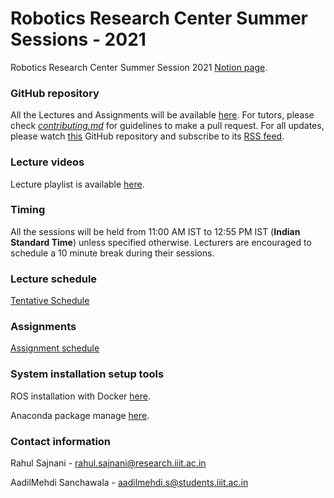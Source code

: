 # Robotics Research Center Summer Sessions - 2021

Robotics Research Center Summer Session 2021 [Notion page](https://www.notion.so/Robotics-Research-Center-Summer-Sessions-2021-da2210bce3994d64b72c5f545ce0472a). 

### GitHub repository

All the Lectures and Assignments will be available [here](https://github.com/RoboticsIIITH/summer-sessions-2021). For tutors, please check [*contributing.md*](https://github.com/RoboticsIIITH/summer-sessions-2021/blob/main/CONTRIBUTING.md) for guidelines to make a pull request. For all updates, please watch [this](https://github.com/RoboticsIIITH/summer-sessions-2021) GitHub repository and subscribe to its [RSS feed](https://github.com/RoboticsIIITH/summer-sessions-2021/commits/main.atom).

### Lecture videos

Lecture playlist is available [here](https://youtube.com/playlist?list=PLoy_JcjmT4hxDJ5QgHQ-qhJAv0vmHIwXK).

### Timing

All the sessions will be held from 11:00 AM IST to 12:55 PM IST (**Indian Standard Time**) unless specified otherwise. Lecturers are encouraged to schedule a 10 minute break during their sessions.

### Lecture schedule

[Tentative Schedule](https://www.notion.so/eebb83b3b4be4fecb52db797dba6b30c)

### Assignments

[Assignment schedule](https://www.notion.so/959c6d139b8a42abb54bea6e7442b3f1)

### System installation setup tools

ROS installation with Docker [here](https://www.notion.so/ROS-With-Docker-8d4973cc061148fdb7cc6f3c87529f25).

Anaconda package manage [here](https://docs.conda.io/projects/conda/en/latest/user-guide/install/linux.html).

### Contact information

Rahul Sajnani - rahul.sajnani@research.iiit.ac.in

AadilMehdi Sanchawala - aadilmehdi.s@students.iiit.ac.in

